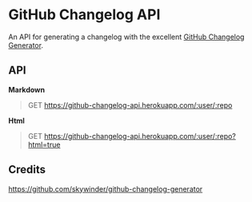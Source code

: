 GitHub Changelog API
====================

An API for generating a changelog with the excellent [GitHub Changelog Generator](https://github.com/skywinder/github-changelog-generator).

## API

**Markdown**
>GET
>https://github-changelog-api.herokuapp.com/:user/:repo

**Html**
>GET
>https://github-changelog-api.herokuapp.com/:user/:repo?html=true

## Credits

https://github.com/skywinder/github-changelog-generator
